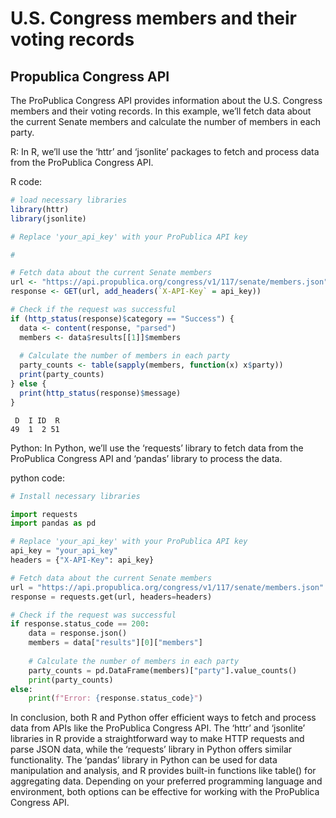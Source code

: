 U.S. Congress members and their voting records
================

## Propublica Congress API

The ProPublica Congress API provides information about the U.S. Congress
members and their voting records. In this example, we’ll fetch data
about the current Senate members and calculate the number of members in
each party.

R: In R, we’ll use the ‘httr’ and ‘jsonlite’ packages to fetch and
process data from the ProPublica Congress API.

R code:

``` r
# load necessary libraries
library(httr)
library(jsonlite)

# Replace 'your_api_key' with your ProPublica API key

#

# Fetch data about the current Senate members
url <- "https://api.propublica.org/congress/v1/117/senate/members.json"
response <- GET(url, add_headers(`X-API-Key` = api_key))

# Check if the request was successful
if (http_status(response)$category == "Success") {
  data <- content(response, "parsed")
  members <- data$results[[1]]$members
  
  # Calculate the number of members in each party
  party_counts <- table(sapply(members, function(x) x$party))
  print(party_counts)
} else {
  print(http_status(response)$message)
}
```


     D  I ID  R 
    49  1  2 51 

Python: In Python, we’ll use the ‘requests’ library to fetch data from
the ProPublica Congress API and ‘pandas’ library to process the data.

python code:

``` python
# Install necessary libraries

import requests
import pandas as pd

# Replace 'your_api_key' with your ProPublica API key
api_key = "your_api_key"
headers = {"X-API-Key": api_key}

# Fetch data about the current Senate members
url = "https://api.propublica.org/congress/v1/117/senate/members.json"
response = requests.get(url, headers=headers)

# Check if the request was successful
if response.status_code == 200:
    data = response.json()
    members = data["results"][0]["members"]
    
    # Calculate the number of members in each party
    party_counts = pd.DataFrame(members)["party"].value_counts()
    print(party_counts)
else:
    print(f"Error: {response.status_code}")
```

In conclusion, both R and Python offer efficient ways to fetch and
process data from APIs like the ProPublica Congress API. The ‘httr’ and
‘jsonlite’ libraries in R provide a straightforward way to make HTTP
requests and parse JSON data, while the ‘requests’ library in Python
offers similar functionality. The ‘pandas’ library in Python can be used
for data manipulation and analysis, and R provides built-in functions
like table() for aggregating data. Depending on your preferred
programming language and environment, both options can be effective for
working with the ProPublica Congress API.
